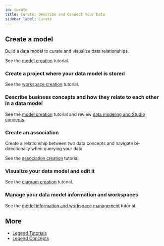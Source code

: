 ```yaml
---
id: curate
title: Curate: Describe and Connect Your Data
sidebar_label: Curate
---
```


## Create a model

Build a data model to curate and visualize data relationships. 

See the [model creation](../tutorials/studio-create-model.md) tutorial.

### Create a project where your data model is stored

See the [workspace creation](../tutorials/studio-create-model.md/#workspace) tutorial.

### Describe business concepts and how they relate to each other in a data model

See the [model creation](../tutorials/studio-create-model.md) tutorial and review [data modeling and Studio concepts](../concepts/legend-concepts).

### Create an association
Create a relationship between two data concepts and navigate bi-directionally when querying your data

See the [association creation](../tutorials/studio-create-association.md) tutorial.

### Visualize your data model and edit it

See the [diagram creation](../tutorials/studio-create-diagram) tutorial. 

### Manage your data model information and workspaces

See the [model information and workspace management](../tutorials/studio-manage-model-information.md) tutorial.

## More
- [Legend Tutorials](../tutorials/studio-create-model.md) 
- [Legend Concepts](../concepts/legend-studio-concepts.md)